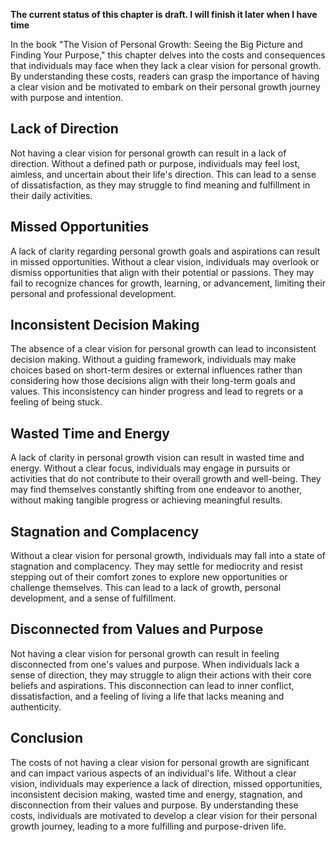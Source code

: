 **The current status of this chapter is draft. I will finish it later when I have time**

In the book "The Vision of Personal Growth: Seeing the Big Picture and Finding Your Purpose," this chapter delves into the costs and consequences that individuals may face when they lack a clear vision for personal growth. By understanding these costs, readers can grasp the importance of having a clear vision and be motivated to embark on their personal growth journey with purpose and intention.

Lack of Direction
-----------------

Not having a clear vision for personal growth can result in a lack of direction. Without a defined path or purpose, individuals may feel lost, aimless, and uncertain about their life's direction. This can lead to a sense of dissatisfaction, as they may struggle to find meaning and fulfillment in their daily activities.

Missed Opportunities
--------------------

A lack of clarity regarding personal growth goals and aspirations can result in missed opportunities. Without a clear vision, individuals may overlook or dismiss opportunities that align with their potential or passions. They may fail to recognize chances for growth, learning, or advancement, limiting their personal and professional development.

Inconsistent Decision Making
----------------------------

The absence of a clear vision for personal growth can lead to inconsistent decision making. Without a guiding framework, individuals may make choices based on short-term desires or external influences rather than considering how those decisions align with their long-term goals and values. This inconsistency can hinder progress and lead to regrets or a feeling of being stuck.

Wasted Time and Energy
----------------------

A lack of clarity in personal growth vision can result in wasted time and energy. Without a clear focus, individuals may engage in pursuits or activities that do not contribute to their overall growth and well-being. They may find themselves constantly shifting from one endeavor to another, without making tangible progress or achieving meaningful results.

Stagnation and Complacency
--------------------------

Without a clear vision for personal growth, individuals may fall into a state of stagnation and complacency. They may settle for mediocrity and resist stepping out of their comfort zones to explore new opportunities or challenge themselves. This can lead to a lack of growth, personal development, and a sense of fulfillment.

Disconnected from Values and Purpose
------------------------------------

Not having a clear vision for personal growth can result in feeling disconnected from one's values and purpose. When individuals lack a sense of direction, they may struggle to align their actions with their core beliefs and aspirations. This disconnection can lead to inner conflict, dissatisfaction, and a feeling of living a life that lacks meaning and authenticity.

Conclusion
----------

The costs of not having a clear vision for personal growth are significant and can impact various aspects of an individual's life. Without a clear vision, individuals may experience a lack of direction, missed opportunities, inconsistent decision making, wasted time and energy, stagnation, and disconnection from their values and purpose. By understanding these costs, individuals are motivated to develop a clear vision for their personal growth journey, leading to a more fulfilling and purpose-driven life.
